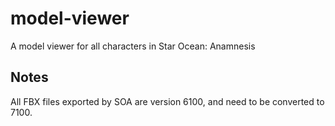 # model-viewer
A model viewer for all characters in Star Ocean: Anamnesis

## Notes

All FBX files exported by SOA are version 6100, and need to be converted to 7100.
